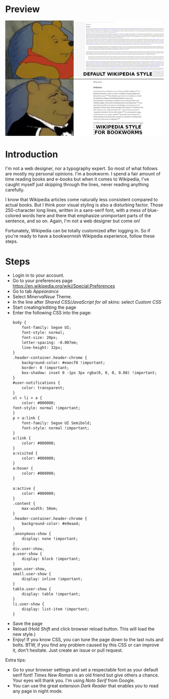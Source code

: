 # Preview
![Preview Image](https://raw.githubusercontent.com/m2-farzan/wikipedia-style-for-bookworms/master/preview.jpg)

# Introduction
I'm not a web designer, nor a typography expert. So most of what follows are mostly my personal opinions. I'm a bookworm. I spend a fair amount of time reading books and e-books but when it comes to Wikipedia, I've caught myself just skipping through the lines, never reading anything carefully.

I know that Wikipedia articles come naturally less consistent compared to actual books. But I think poor visual styling is also a disturbing factor. Those 250-character long lines, written in a sans-serif font, with a mess of blue-colored words here and there that emphasize unimportant parts of the sentence, and so on. Again, I'm not a web designer but come on!

Fortunately, Wikipedia can be totally customized after logging in. So if you're ready to have a bookwormish Wikipedia experience, follow these steps.

# Steps
- Login in to your account.
- Go to your preferences page https://en.wikipedia.org/wiki/Special:Preferences
- Go to tab *Appearance*
- Select *MinervaNeue* Theme.
- In the line after *Shared CSS/JavaScript for all skins:* select *Custom CSS*
- Start creating/editing the page
- Enter the following CSS into the page:
    ```
    body {
        font-family: Segoe UI;
        font-style: normal;
        font-size: 20px;
        letter-spacing: -0.007em;
        line-height: 32px;
    }
    .header-container.header-chrome {
        background-color: #eaecf0 !important;
        border: 0 !important;
        box-shadow: inset 0 -1px 3px rgba(0, 0, 0, 0.08) !important;
    }
    #user-notifications {
        color: transparent;
    }
    ul > li > a {
        color: #000000;
    font-style: normal !important;
    }
    p > a:link {
        font-family: Segoe UI Semibold;
        font-style: normal !important;
    }
    a:link {
        color: #000000;
    }
    a:visited {
        color: #000000;
    }
    a:hover {
        color: #000000;
    }

    a:active {
        color: #000000;
    }
    .content {
        max-width: 50em;
    }
    .header-container.header-chrome {
        background-color: #e9eaa4;
    }
    .anonymous-show {
        display: none !important;
    }
    div.user-show,
    p.user-show {
        display: block !important;
    }
    span.user-show,
    small.user-show {
        display: inline !important;
    }
    table.user-show {
        display: table !important;
    }
    li.user-show {
        display: list-item !important;
    }

    ```
- Save the page
- Reload (Hold *Shift* and click browser reload button. This will load the new style.)
- Enjoy! If you know CSS, you can tune the page down to the last nuts and bolts. BTW, if you find any problem caused by this CSS or can improve it, don't hesitate. Just create an issue or pull request.

Extra tips:
- Go to your browser settings and set a respectable font as your default serif font! *Times New Roman* is an old friend but give others a chance. Your eyes will thank you. I'm using *Noto Serif* from Google.
- You can use the great extension *Dark Reader* that enables you to read any page in night mode.
